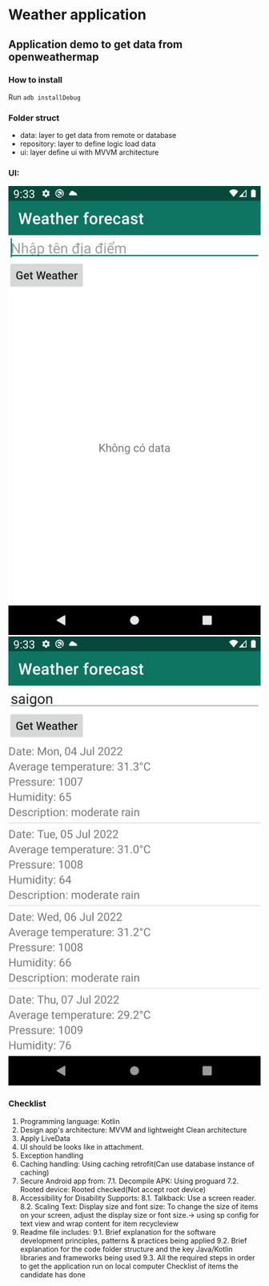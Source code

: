 #  Weather application
## Application demo to get data from openweathermap

### How to install
Run ```adb installDebug```
### Folder struct
- data: layer to get data from remote or database
- repository: layer to define logic load data
- ui: layer define ui with MVVM architecture
### UI:
![Alt text](/screenshots/empty_data.png?raw=true "Empty data")
![Alt text](/screenshots/success.png?raw=true "Success data")

### Checklist
1. Programming language: Kotlin
2. Design app's architecture: MVVM and lightweight Clean architecture
3. Apply LiveData
4. UI should be looks like in attachment.
5. Exception handling
6. Caching handling: Using caching retrofit(Can use database instance of caching)
7. Secure Android app from:
   7.1. Decompile APK: Using proguard
   7.2. Rooted device: Rooted checked(Not accept root device)
8. Accessibility for Disability Supports:
   8.1. Talkback: Use a screen reader.
   8.2. Scaling Text: Display size and font size: To change the size of items on your screen,
   adjust the display size or font size.-> using sp config for text view and wrap content for item recycleview
9. Readme file includes:
   9.1. Brief explanation for the software development principles, patterns & practices being
   applied
   9.2. Brief explanation for the code folder structure and the key Java/Kotlin libraries and
   frameworks being used
   9.3. All the required steps in order to get the application run on local computer
   Checklist of items the candidate has done
